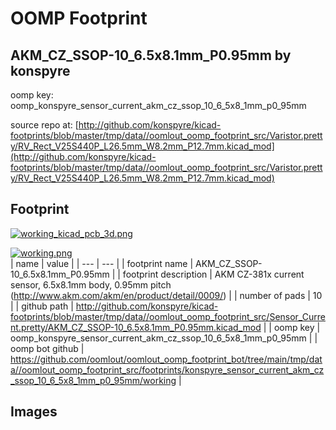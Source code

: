 # OOMP Footprint  
## AKM_CZ_SSOP-10_6.5x8.1mm_P0.95mm  by konspyre  
  
oomp key: oomp_konspyre_sensor_current_akm_cz_ssop_10_6_5x8_1mm_p0_95mm  
  
source repo at: [http://github.com/konspyre/kicad-footprints/blob/master/tmp/data//oomlout_oomp_footprint_src/Varistor.pretty/RV_Rect_V25S440P_L26.5mm_W8.2mm_P12.7mm.kicad_mod](http://github.com/konspyre/kicad-footprints/blob/master/tmp/data//oomlout_oomp_footprint_src/Varistor.pretty/RV_Rect_V25S440P_L26.5mm_W8.2mm_P12.7mm.kicad_mod)  
## Footprint  
  
[![working_kicad_pcb_3d.png](working_kicad_pcb_3d_600.png)](working_kicad_pcb_3d.png)  
  
[![working.png](working_600.png)](working.png)  
| name | value | 
| --- | --- | 
| footprint name | AKM_CZ_SSOP-10_6.5x8.1mm_P0.95mm | 
| footprint description | AKM CZ-381x current sensor, 6.5x8.1mm body, 0.95mm pitch (http://www.akm.com/akm/en/product/detail/0009/) | 
| number of pads | 10 | 
| github path | http://github.com/konspyre/kicad-footprints/blob/master/tmp/data//oomlout_oomp_footprint_src/Sensor_Current.pretty/AKM_CZ_SSOP-10_6.5x8.1mm_P0.95mm.kicad_mod | 
| oomp key | oomp_konspyre_sensor_current_akm_cz_ssop_10_6_5x8_1mm_p0_95mm | 
| oomp bot github | https://github.com/oomlout/oomlout_oomp_footprint_bot/tree/main/tmp/data//oomlout_oomp_footprint_src/footprints/konspyre_sensor_current_akm_cz_ssop_10_6_5x8_1mm_p0_95mm/working | 
## Images  
